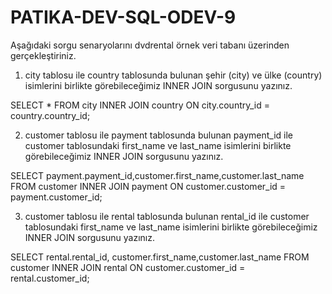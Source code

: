 # PATIKA-DEV-SQL-ODEV-9

Aşağıdaki sorgu senaryolarını dvdrental örnek veri tabanı üzerinden gerçekleştiriniz.

1. city tablosu ile country tablosunda bulunan şehir (city) ve ülke (country) isimlerini birlikte görebileceğimiz INNER JOIN sorgusunu yazınız.


SELECT * FROM city
INNER JOIN country ON city.country_id = country.country_id;


2. customer tablosu ile payment tablosunda bulunan payment_id ile customer tablosundaki first_name ve last_name isimlerini birlikte görebileceğimiz INNER JOIN sorgusunu yazınız.


SELECT payment.payment_id,customer.first_name,customer.last_name FROM customer
INNER JOIN payment ON customer.customer_id = payment.customer_id;



3. customer tablosu ile rental tablosunda bulunan rental_id ile customer tablosundaki first_name ve last_name isimlerini birlikte görebileceğimiz INNER JOIN sorgusunu yazınız.


SELECT rental.rental_id, customer.first_name,customer.last_name FROM customer
INNER JOIN rental ON customer.customer_id = rental.customer_id;
